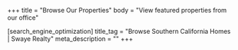 +++
title = "Browse Our Properties"
body = "View featured properties from our office"

[search_engine_optimization]
title_tag = "Browse Southern California Homes | Swaye Realty"
meta_description = ""
+++

